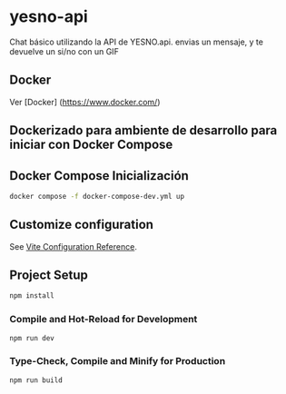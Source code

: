 # yesno-api

Chat básico utilizando la API de YESNO.api. envias un mensaje, y te devuelve un si/no con un GIF

## Docker

Ver [Docker] (https://www.docker.com/)

## Dockerizado para ambiente de desarrollo para iniciar con Docker Compose

## Docker Compose Inicialización

```sh
docker compose -f docker-compose-dev.yml up
```

## Customize configuration

See [Vite Configuration Reference](https://vitejs.dev/config/).

## Project Setup

```sh
npm install
```

### Compile and Hot-Reload for Development

```sh
npm run dev
```

### Type-Check, Compile and Minify for Production

```sh
npm run build
```
